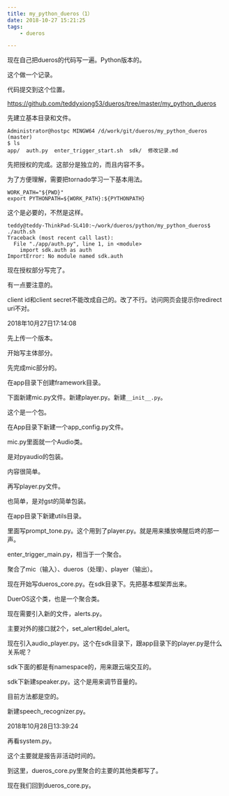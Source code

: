 ```yaml
---
title: my_python_dueros（1）
date: 2018-10-27 15:21:25
tags:
	- dueros

---
```




现在自己把dueros的代码写一遍。Python版本的。

这个做一个记录。

代码提交到这个位置。

https://github.com/teddyxiong53/dueros/tree/master/my_python_dueros

先建立基本目录和文件。

```
Administrator@hostpc MINGW64 /d/work/git/dueros/my_python_dueros (master)
$ ls
app/  auth.py  enter_trigger_start.sh  sdk/  修改记录.md
```

先把授权的完成。这部分是独立的，而且内容不多。

为了方便理解，需要把tornado学习一下基本用法。

```
WORK_PATH="${PWD}"
export PYTHONPATH=${WORK_PATH}:${PYTHONPATH}
```

这个是必要的，不然是这样。

```
teddy@teddy-ThinkPad-SL410:~/work/dueros/python/my_python_dueros$ ./auth.sh 
Traceback (most recent call last):
  File "./app/auth.py", line 1, in <module>
    import sdk.auth as auth
ImportError: No module named sdk.auth
```

现在授权部分写完了。

有一点要注意的。

client id和client secret不能改成自己的。改了不行。访问网页会提示你redirect uri不对。

2018年10月27日17:14:08

先上传一个版本。

开始写主体部分。



先完成mic部分的。

在app目录下创建framework目录。

下面新建mic.py文件。新建player.py。新建`__init__.py`。

这个是一个包。

在App目录下新建一个app_config.py文件。

mic.py里面就一个Audio类。

是对pyaudio的包装。

内容很简单。

再写player.py文件。

也简单，是对gst的简单包装。

在app目录下新建utils目录。

里面写prompt_tone.py。这个用到了player.py。就是用来播放唤醒后咚的那一声。

enter_trigger_main.py，相当于一个聚合。

聚合了mic（输入）、dueros（处理）、player（输出）。

现在开始写dueros_core.py。在sdk目录下。先把基本框架弄出来。

DuerOS这个类，也是一个聚合类。

现在需要引入新的文件，alerts.py。

主要对外的接口就2个，set_alert和del_alert。



现在引入audio_player.py。这个在sdk目录下，跟app目录下的player.py是什么关系呢？

sdk下面的都是有namespace的，用来跟云端交互的。

sdk下新建speaker.py。这个是用来调节音量的。

目前方法都是空的。

新建speech_recognizer.py。

2018年10月28日13:39:24

再看system.py。

这个主要就是报告非活动时间的。

到这里，dueros_core.py里聚合的主要的其他类都写了。

现在我们回到dueros_core.py。









